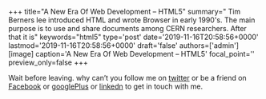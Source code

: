 +++
title="A New Era Of Web Development – HTML5"
summary=" Tim Berners lee introduced HTML and wrote Browser in early 1990's. The main purpose is to use and share documents among CERN researchers. After that it is"
keywords="html5"
type='post'
date='2019-11-16T20:58:56+0000'
lastmod='2019-11-16T20:58:56+0000'
draft='false'
authors=['admin']
[image]
caption='A New Era Of Web Development – HTML5'
focal_point=''
preview_only=false
+++










Wait before leaving.
why can’t you follow me on <a href="https://twitter.com/arungudelli" target="_blank">twitter</a> or be a friend on <a href="https://www.facebook.com/gudelliArun" target="_blank">Facebook</a> or <a href="https://plus.google.com/+ArunkumarGudelli" target="_blank">googlePlus</a> or <a href="https://www.linkedin.com/in/arungudelli/" target="_blank">linkedn</a> to get in touch with me.









